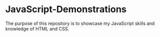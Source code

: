 # JavaScript-Demonstrations
The purpose of this repository is to showcase my JavaScript skills and knowledge of HTML and CSS.